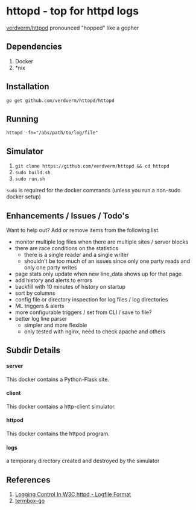 httopd - top for httpd logs
====================================

[verdverm/httpod](https://github.com/verdverm/httpod)
pronounced "hopped" like a gopher

Dependencies
------------

1. Docker
2. *nix

Installation
-------------
`go get github.com/verdverm/httopd/httopd`

Running
-----------
`httopd -fn="/abs/path/to/log/file"`


Simulator
------------

1. `git clone https://github.com/verdverm/httopd && cd httopd`
2. `sudo build.sh`
3. `sudo run.sh`


`sudo` is required for the docker commands (unless you run a non-sudo docker setup)

Enhancements / Issues / Todo's
------------------------------

Want to help out? Add or remove items from the following list.

- monitor multiple log files when there are multiple sites / server blocks
- there are race conditions on the statistics
  - there is a single reader and a single writer
  - shouldn't be too much of an issues since only one party reads and only one party writes
- page stats only update when new line_data shows up for that page
- add history and alerts to errors
- backfill with 10 minutes of history on startup
- sort by columns
- config file or directory inspection for log files / log directories
- ML triggers & alerts
- more configurable triggers / set from CLI / save to file?
- better log line parser
  - simpler and more flexible
  - only tested with nginx, need to check apache and others


Subdir Details
------------

#### server

This docker contains a Python-Flask site.

#### client

This docker contains a http-client simulator.

#### httpod

This docker contains the httpod program.

#### logs

a temporary directory created and destroyed by the simulator

References
---------------

1. [Logging Control In W3C httpd - Logfile Format](http://www.w3.org/Daemon/User/Config/Logging.html#common-logfile-format)
2. [termbox-go](https://github.com/nsf/termbox-go)
